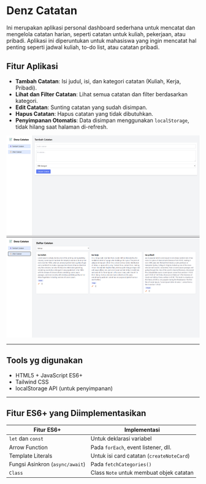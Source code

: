 # Denz Catatan

Ini merupakan aplikasi personal dashboard sederhana untuk mencatat dan mengelola catatan harian, seperti catatan untuk kuliah, pekerjaan, atau pribadi. Aplikasi ini diperuntukan untuk mahasiswa yang ingin mencatat hal penting seperti jadwal kuliah, to-do list, atau catatan pribadi.

## Fitur Aplikasi

- **Tambah Catatan**: Isi judul, isi, dan kategori catatan (Kuliah, Kerja, Pribadi).
- **Lihat dan Filter Catatan**: Lihat semua catatan dan filter berdasarkan kategori.
- **Edit Catatan**: Sunting catatan yang sudah disimpan.
- **Hapus Catatan**: Hapus catatan yang tidak dibutuhkan.
- **Penyimpanan Otomatis**: Data disimpan menggunakan `localStorage`, tidak hilang saat halaman di-refresh.

![](./Gambar/ss1.png)
![](./Gambar/ss2.png)

---

## Tools yg digunakan

- HTML5 + JavaScript ES6+
- Tailwind CSS
- localStorage API (untuk penyimpanan)

---

## Fitur ES6+ yang Diimplementasikan

| Fitur ES6+                      | Implementasi                              |
| ------------------------------- | ----------------------------------------- |
| `let` dan `const`               | Untuk deklarasi variabel                  |
| Arrow Function                  | Pada `forEach`, event listener, dll.      |
| Template Literals               | Untuk isi card catatan (`createNoteCard`) |
| Fungsi Asinkron (`async/await`) | Pada `fetchCategories()`                  |
| `Class`                         | Class `Note` untuk membuat objek catatan  |
